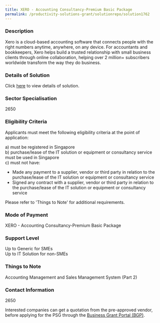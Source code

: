 ```yaml
---
title: XERO - Accounting Consultancy-Premium Basic Package
permalink: /productivity-solutions-grant/solutionrepo/solution1762
---
```


### Description

Xero is a cloud-based accounting software that connects people with the right numbers anytime, anywhere, on any device. For accountants and bookkeepers, Xero helps build a trusted relationship with small business clients through online collaboration, helping over 2 million+ subscribers worldwide transform the way they do business.

### Details of Solution

Click <a href='Accounting Consultancy Pte. Ltd.' target='_blank' rel='noopener'>here</a> to view details of solution.

### Sector Specialisation

 2650 

### Eligibility Criteria

Applicants must meet the following eligibility criteria at the point of application:

a) must be registered in Singapore <br>
b) purchase/lease of the IT solution or equipment or consultancy service must be used in Singapore <br>
c) must not have:
- Made any payment to a supplier, vendor or third party in relation to the purchase/lease of the IT solution or equipment or consultancy service
- Signed any contract with a supplier, vendor or third party in relation to the purchase/lease of the IT solution or equipment or consultancy service

Please refer to 'Things to Note' for additional requirements.

### Mode of Payment
XERO - Accounting Consultancy-Premium Basic Package

### Support Level
Up to Generic for SMEs <br>
Up to IT Solution for non-SMEs

### Things to Note
Accounting Management and Sales Management System (Part 2)

### Contact Information
2650

Interested companies can get a quotation from the pre-approved vendor, before applying for the PSG through the <a target='_blank' rel='noopener' href='https://www.businessgrants.gov.sg/'>Business Grant Portal (BGP)</a>.

